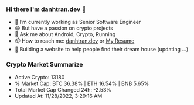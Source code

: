 ### Hi there I'm danhtran.dev 👋

- 🔭 I’m currently working as Senior Software Engineer
- 😄 But have a passion on crypto projects
- 💬 Ask me about Android, Crypto, Running 
- 📫 How to reach me: <a href="https://danhtran.dev" target="_blank">danhtran.dev</a> or <a href="Dan-Resume.pdf" target="_blank">My Resume</a>
- 🌱 Building a website to help people find their dream house (updating ...)

### Crypto Market Summarize
- Active Crypto: 13180
- % Market Cap: BTC 36.38% | ETH 16.54% | BNB 5.65%
- Total Market Cap Changed 24h: -2.53%
- Updated At: 11/28/2022, 3:29:16 AM
